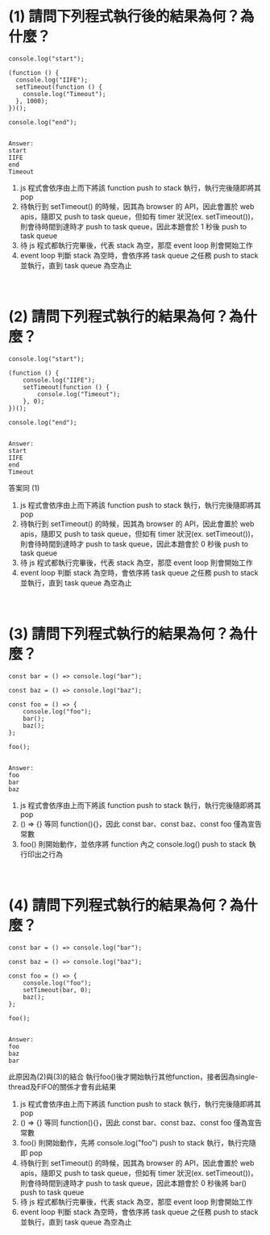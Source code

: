 # (1) 請問下列程式執行後的結果為何？為什麼？

    console.log("start");

    (function () {
      console.log("IIFE");
      setTimeout(function () {
        console.log("Timeout");
      }, 1000);
    })();

    console.log("end");


    Answer:
    start
    IIFE
    end
    Timeout
 
1. js 程式會依序由上而下將該 function push to stack 執行，執行完後隨即將其 pop
2. 待執行到 setTimeout() 的時候，因其為 browser 的 API，因此會置於 web apis，隨即又 push to task queue，但如有 timer 狀況(ex. setTimeout())，則會待時間到達時才 push to task queue，因此本題會於 1 秒後 push to task queue
3. 待 js 程式都執行完畢後，代表 stack 為空，那麼 event loop 則會開始工作
4. event loop 判斷 stack 為空時，會依序將 task queue 之任務 push to stack 並執行，直到 task queue 為空為止
<br>

# (2) 請問下列程式執行的結果為何？為什麼？

    console.log("start");

    (function () {
        console.log("IIFE");
        setTimeout(function () {
            console.log("Timeout");
        }, 0);
    })();

    console.log("end");


    Answer:
    start
    IIFE
    end
    Timeout

答案同 (1)

1. js 程式會依序由上而下將該 function push to stack 執行，執行完後隨即將其 pop
2. 待執行到 setTimeout() 的時候，因其為 browser 的 API，因此會置於 web apis，隨即又 push to task queue，但如有 timer 狀況(ex. setTimeout())，則會待時間到達時才 push to task queue，因此本題會於 0 秒後 push to task queue
3. 待 js 程式都執行完畢後，代表 stack 為空，那麼 event loop 則會開始工作
4. event loop 判斷 stack 為空時，會依序將 task queue 之任務 push to stack 並執行，直到 task queue 為空為止
<br>


# (3) 請問下列程式執行的結果為何？為什麼？

    const bar = () => console.log("bar");

    const baz = () => console.log("baz");

    const foo = () => {
        console.log("foo");
        bar();
        baz();
    };

    foo();


    Answer:
    foo
    bar
    baz

1. js 程式會依序由上而下將該 function push to stack 執行，執行完後隨即將其 pop
2. () => {} 等同 function(){}，因此 const bar、const baz、const foo 僅為宣告常數
3. foo() 則開始動作，並依序將 function 內之 console.log() push to stack 執行印出之行為
<br>


# (4) 請問下列程式執行的結果為何？為什麼？

    const bar = () => console.log("bar");

    const baz = () => console.log("baz");

    const foo = () => {
        console.log("foo");
        setTimeout(bar, 0);
        baz();
    };

    foo();


    Answer:
    foo
    baz
    bar

此原因為(2)與(3)的結合
執行foo()後才開始執行其他function，接者因為single-thread及FIFO的關係才會有此結果

1. js 程式會依序由上而下將該 function push to stack 執行，執行完後隨即將其 pop
2. () => {} 等同 function(){}，因此 const bar、const baz、const foo 僅為宣告常數
3. foo() 則開始動作，先將 console.log("foo") push to stack 執行，執行完隨即 pop
4. 待執行到 setTimeout() 的時候，因其為 browser 的 API，因此會置於 web apis，隨即又 push to task queue，但如有 timer 狀況(ex. setTimeout())，則會待時間到達時才 push to task queue，因此本題會於 0 秒後將 bar() push to task queue
5. 待 js 程式都執行完畢後，代表 stack 為空，那麼 event loop 則會開始工作
6. event loop 判斷 stack 為空時，會依序將 task queue 之任務 push to stack 並執行，直到 task queue 為空為止

